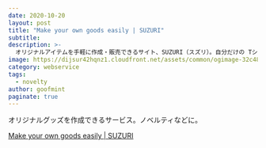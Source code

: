 ```yaml
---
date: 2020-10-20
layout: post
title: "Make your own goods easily | SUZURI"
subtitle: 
description: >-
  オリジナルアイテムを手軽に作成・販売できるサイト、SUZURI（スズリ）。自分だけの Tシャツやスマホケースなどを簡単につくることができます。キミが気に入ったなら、この船に乗れ。
image: https://dijsur42hqnz1.cloudfront.net/assets/common/ogimage-32c48ae1774084e1ca97f692a32e109fb199df8a9c0cc30dba583e472d21d012.png
category: webservice
tags:
  - novelty
author: goofmint
paginate: true
---
```

オリジナルグッズを作成できるサービス。ノベルティなどに。

[Make your own goods easily | SUZURI](https://suzuri.jp/)
